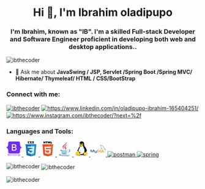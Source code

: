 <h1 align="center">Hi 👋, I'm Ibrahim oladipupo</h1>
<h3 align="center">I'm Ibrahim, known as "IB". I'm a skilled Full-stack Developer and Software Engineer proficient in developing both web and desktop applications..</h3>

<p align="left"> <img src="https://komarev.com/ghpvc/?username=ibthecoder&label=Profile%20views&color=0e75b6&style=flat" alt="ibthecoder" /> </p>

- 💬 Ask me about **JavaSwing / JSP, Servlet /Spring Boot /Spring MVC/ Hibernate/ Thymeleaf/ HTML / CSS/BootStrap**

<h3 align="left">Connect with me:</h3>
<p align="left">
<a href="https://twitter.com/ibthecoder" target="blank"><img align="center" src="https://raw.githubusercontent.com/rahuldkjain/github-profile-readme-generator/master/src/images/icons/Social/twitter.svg" alt="ibthecoder" height="30" width="40" /></a>
<a href="https://linkedin.com/in/https://www.linkedin.com/in/oladipupo-ibrahim-165404251/" target="blank"><img align="center" src="https://raw.githubusercontent.com/rahuldkjain/github-profile-readme-generator/master/src/images/icons/Social/linked-in-alt.svg" alt="https://www.linkedin.com/in/oladipupo-ibrahim-165404251/" height="30" width="40" /></a>
<a href="https://instagram.com/https://www.instagram.com/ibthecoder/?next=%2f" target="blank"><img align="center" src="https://raw.githubusercontent.com/rahuldkjain/github-profile-readme-generator/master/src/images/icons/Social/instagram.svg" alt="https://www.instagram.com/ibthecoder/?next=%2f" height="30" width="40" /></a>
</p>

<h3 align="left">Languages and Tools:</h3>
<p align="left"> <a href="https://getbootstrap.com" target="_blank" rel="noreferrer"> <img src="https://raw.githubusercontent.com/devicons/devicon/master/icons/bootstrap/bootstrap-plain-wordmark.svg" alt="bootstrap" width="40" height="40"/> </a> <a href="https://www.w3schools.com/css/" target="_blank" rel="noreferrer"> <img src="https://raw.githubusercontent.com/devicons/devicon/master/icons/css3/css3-original-wordmark.svg" alt="css3" width="40" height="40"/> </a> <a href="https://www.w3.org/html/" target="_blank" rel="noreferrer"> <img src="https://raw.githubusercontent.com/devicons/devicon/master/icons/html5/html5-original-wordmark.svg" alt="html5" width="40" height="40"/> </a> <a href="https://www.java.com" target="_blank" rel="noreferrer"> <img src="https://raw.githubusercontent.com/devicons/devicon/master/icons/java/java-original.svg" alt="java" width="40" height="40"/> </a> <a href="https://www.linux.org/" target="_blank" rel="noreferrer"> <img src="https://raw.githubusercontent.com/devicons/devicon/master/icons/linux/linux-original.svg" alt="linux" width="40" height="40"/> </a> <a href="https://www.mysql.com/" target="_blank" rel="noreferrer"> <img src="https://raw.githubusercontent.com/devicons/devicon/master/icons/mysql/mysql-original-wordmark.svg" alt="mysql" width="40" height="40"/> </a> <a href="https://postman.com" target="_blank" rel="noreferrer"> <img src="https://www.vectorlogo.zone/logos/getpostman/getpostman-icon.svg" alt="postman" width="40" height="40"/> </a> <a href="https://spring.io/" target="_blank" rel="noreferrer"> <img src="https://www.vectorlogo.zone/logos/springio/springio-icon.svg" alt="spring" width="40" height="40"/> </a> </p>

<p><img align="left" src="https://github-readme-stats.vercel.app/api/top-langs?username=ibthecoder&show_icons=true&locale=en&layout=compact" alt="ibthecoder" /></p>

<p>&nbsp;<img align="center" src="https://github-readme-stats.vercel.app/api?username=ibthecoder&show_icons=true&locale=en" alt="ibthecoder" /></p>

<p><img align="center" src="https://github-readme-streak-stats.herokuapp.com/?user=ibthecoder&" alt="ibthecoder" /></p>

